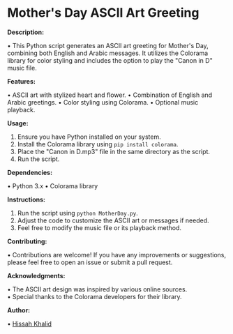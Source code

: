 # Mother's Day ASCII Art Greeting

**Description:**

• This Python script generates an ASCII art greeting for Mother's Day, combining both English and Arabic messages. It utilizes the Colorama library for color styling and includes the option to play the "Canon in D" music file.

**Features:**

• ASCII art with stylized heart and flower.
• Combination of English and Arabic greetings.
• Color styling using Colorama.
• Optional music playback.

**Usage:**

1. Ensure you have Python installed on your system.
2. Install the Colorama library using `pip install colorama`.
3. Place the "Canon in D.mp3" file in the same directory as the script.
4. Run the script.

**Dependencies:**

• Python 3.x
• Colorama library

**Instructions:**

1. Run the script using `python MotherDay.py`.
2. Adjust the code to customize the ASCII art or messages if needed.
3. Feel free to modify the music file or its playback method.

**Contributing:**

• Contributions are welcome! If you have any improvements or suggestions, please feel free to open an issue or submit a pull request.

**Acknowledgments:**

• The ASCII art design was inspired by various online sources.  
• Special thanks to the Colorama developers for their library.

**Author:**

• [Hissah Khalid]([https://github.com/Hissah2]) 


